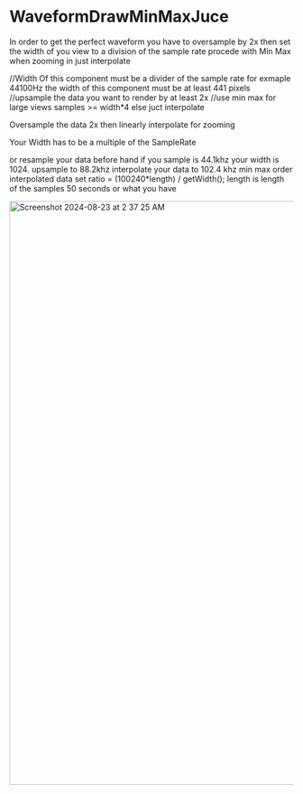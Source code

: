 # WaveformDrawMinMaxJuce
In order to get the perfect waveform you have to oversample by 2x then set the width of you view to a division of the sample rate procede with Min Max when zooming in just interpolate 


//Width Of this component must be a divider of the sample rate for exmaple 44100Hz the width of this component must be at least 441 pixels
//upsample the data you want to render by at least 2x
//use min max for large views samples >= width*4 else juct interpolate



Oversample the data 2x then linearly interpolate for zooming 

Your Width has to be a multiple of the SampleRate 

or resample your data before hand if you sample is 44.1khz your width is 1024.
upsample to 88.2khz 
interpolate your data to 102.4 khz
min max order interpolated data 
set ratio = (100240*length) / getWidth();
length is length of the samples 50 seconds or what you have 


<img width="1034" alt="Screenshot 2024-08-23 at 2 37 25 AM" src="https://github.com/user-attachments/assets/811fae01-3b73-4107-8f3f-abff05503074">
